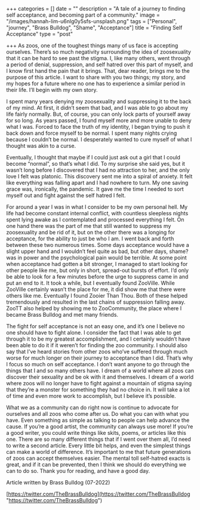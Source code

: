 +++
categories = []
date = ""
description = "A tale of a journey to finding self acceptance, and becoming part of a community."
image = "/images/hannah-lim-u6nlg0y5sfs-unsplash.png"
tags = ["Personal", "journey", "Brass Bulldog", "Shame", "Acceptance"]
title = "Finding Self Acceptance"
type = "post"

+++
As zoos, one of the toughest things many of us face is accepting ourselves. There’s so much negativity surrounding the idea of zoosexuality that it can be hard to see past the stigma. I, like many others, went through a period of denial, suppression, and self hatred over this part of myself, and I know first hand the pain that it brings. That, dear reader, brings me to the purpose of this article. I want to share with you two things; my story, and my hopes for a future where no one has to experience a similar period in their life. I’ll begin with my own story.

I spent many years denying my zoosexuality and suppressing it to the back of my mind. At first, it didn’t seem that bad, and I was able to go about my life fairly normally. But, of course, you can only lock parts of yourself away for so long. As years passed, I found myself more and more unable to deny what I was. Forced to face the truth of my identity, I began trying to push it back down and force myself to be normal. I spent many nights crying because I couldn’t be normal. I desperately wanted to cure myself of what I thought was akin to a curse.

Eventually, I thought that maybe if I could just ask out a girl that I could become “normal”, so that’s what I did. To my surprise she said yes, but it wasn’t long before I discovered that I had no attraction to her, and the only love I felt was platonic. This discovery sent me into a spiral of anxiety. It felt like everything was falling apart and I had nowhere to turn. My one saving grace was, ironically, the pandemic. It gave me the time I needed to sort myself out and fight against the self hatred I felt.

For around a year I was in what I consider to be my own personal hell. My life had become constant internal conflict, with countless sleepless nights spent lying awake as I contemplated and processed everything I felt. On one hand there was the part of me that still wanted to suppress my zoosexuality and be rid of it, but on the other there was a longing for acceptance, for the ability to just be who I am. I went back and forth between these two numerous times. Some days acceptance would have a slight upper hand and I wouldn’t feel quite as bad, but other days, shame? was in power and the psychological pain would be terrible. At some point when acceptance had gotten a bit stronger, I managed to start looking for other people like me, but only in short, spread-out bursts of effort. I’d only be able to look for a few minutes before the urge to suppress came in and put an end to it. It took a while, but I eventually found ZooVille. While ZooVille certainly wasn’t the place for me, it did show me that there were others like me. Eventually I found Zooier Than Thou. Both of these helped tremendously and resulted in the last chains of suppression falling away. ZooTT also helped by showing me to ZooCommunity, the place where I became Brass Bulldog and met many friends.

The fight for self acceptance is not an easy one, and it’s one I believe no one should have to fight alone. I consider the fact that I was able to get through it to be my greatest accomplishment, and I certainly wouldn’t have been able to do it if it weren’t for finding the zoo community. I should also say that I’ve heard stories from other zoos who’ve suffered through much worse for much longer on their journey to acceptance than I did. That’s why I focus so much on self acceptance. I don’t want anyone to go through the things that I and so many others have. I dream of a world where all zoos can discover their sexuality and be ok with it and themselves. I dream of a world where zoos will no longer have to fight against a mountain of stigma saying that they’re a monster for something they had no choice in. It will take a lot of time and even more work to accomplish, but I believe it’s possible.

What we as a community can do right now is continue to advocate for ourselves and all zoos who come after us. Do what you can with what you have. Even something as simple as talking to people can help advance the cause. If you’re a good artist, the community can always use more! If you’re a good writer, you could write things like skits, poems, or articles like this one. There are so many different things that if I went over them all, I’d need to write a second article. Every little bit helps, and even the simplest things can make a world of difference. It’s important to me that future generations of zoos can accept themselves easier. The mental toll self-hatred exacts is great, and if it can be prevented, then I think we should do everything we can to do so. Thank you for reading, and have a good day.

Article written by Brass Bulldog (07-2022)

[https://twitter.com/TheBrassBulldog](https://twitter.com/TheBrassBulldog "https://twitter.com/TheBrassBulldog")